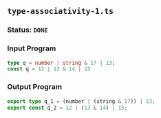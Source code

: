## `type-associativity-1.ts`

### Status: `DONE`

### Input Program

```typescript
type q = number | string & 17 | 13;
const q = 12 | 13 & 14 | 15
```

### Output Program

```typescript
export type q_1 = (number | (string & 17)) | 13;
export const q_2 = 12 | (13 & 14) | 15;
```

